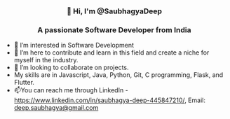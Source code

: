   <h3 align="center">👋 Hi, I'm @SaubhagyaDeep</h3>
  <h3 align="center">A passionate Software Developer from India </h3>

- 👀 I’m interested  in Software Development
- 🌱 I’m here to contribute and learn in this field and create a niche for myself in the industry.
- 💞️ I’m looking to collaborate on projects.
-  My skills are in Javascript, Java, Python, Git, C programming, Flask, and Flutter.
- 📫You can reach me through   LinkedIn - https://www.linkedin.com/in/saubhagya-deep-445847210/, Email: deep.saubhagya@gmail.com





